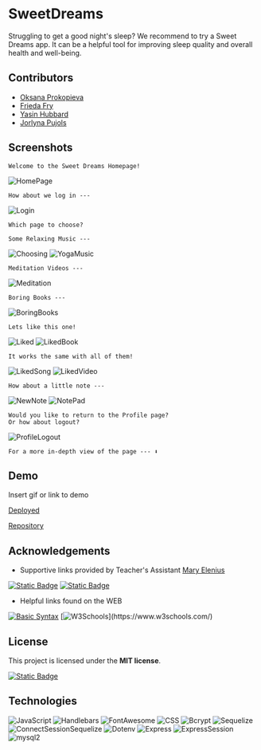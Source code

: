 
# SweetDreams

Struggling to get a good night's sleep? We recommend to try a Sweet Dreams app. It can be a helpful tool for improving sleep quality and overall health and well-being.

## Contributors

- [Oksana Prokopieva](https://github.com/oprokopieva382)
- [Frieda Fry](https://github.com/FriedaHF)
- [Yasin Hubbard](https://github.com/Hubbard1118)
- [Jorlyna Pujols](https://github.com/jorlyna326)


## Screenshots

    Welcome to the Sweet Dreams Homepage!
![HomePage](public\assets\screenshots\SD-homepage.png)

    How about we log in ---
![Login](public\assets\screenshots\SD-login.png)

    Which page to choose?

    Some Relaxing Music ---
![Choosing](public\assets\screenshots\SD-yoga-music.png)
![YogaMusic](public\assets\screenshots\SD-music.png)

    Meditation Videos --- 
![Meditation](public\assets\screenshots\SD-meditation-guide.png)

    Boring Books ---
![BoringBooks](public\assets\screenshots\SD-boring-books.png)

    Lets like this one!
![Liked](public\assets\screenshots\SD-liked.png)
![LikedBook](public\assets\screenshots\SD-liked-book.png)

    It works the same with all of them!
![LikedSong](public\assets\screenshots\SD-liked-song.png)
![LikedVideo](public\assets\screenshots\SD-liked-video.png)

    How about a little note --- 
![NewNote](public\assets\screenshots\SD-new-note.png)
![NotePad](public\assets\screenshots\SD-notepad.png)

    Would you like to return to the Profile page? 
    Or how about logout?
![ProfileLogout](public\assets\screenshots\SD-profile-logout.png)

    For a more in-depth view of the page --- ⬇️

## Demo

Insert gif or link to demo

[Deployed](https://sweetdreamsproject-8e54b05db96b.herokuapp.com/)

[Repository](https://github.com/oprokopieva382/sweetDreams)

## Acknowledgements
- Supportive links provided by Teacher's Assistant [Mary Elenius](https://github.com/404pandas)

[![Static Badge](https://img.shields.io/badge/Badges-lightblue?logo=simpleicons&logoColor=black)](https://shields.io/badges)
[![Static Badge](https://img.shields.io/badge/ReadMe-Guide-plum?logo=github)](https://coding-boot-camp.github.io/full-stack/github/professional-readme-guide)

- Helpful links found on the WEB

[![Basic Syntax](https://img.shields.io/badge/Basic-Syntax-blue?logo=markdown)](https://www.markdownguide.org/basic-syntax/)
[![W3Schools](https://img.shields.io/badge/W3Schools-teal?)](https://www.w3schools.com/)

## License

This project is licensed under the **MIT license**.

[![Static Badge](https://img.shields.io/badge/License-MIT-yellow?style=flat&labelcolor=green&color=darkgreen)](https://opensource.org/license/mit/)

## Technologies

![JavaScript](https://img.shields.io/badge/JavaScript-black?logo=javascript)
![Handlebars](https://img.shields.io/badge/Handlebars-black?logo=handlebarsdotjs&logoColor=red)
![FontAwesome](https://img.shields.io/badge/FontAwesome-black?logo=fontawesome)
![CSS](https://img.shields.io/badge/CSS-black?logo=css3&logoColor=blue)
![Bcrypt](https://img.shields.io/badge/Bcrypt-black?)
![Sequelize](https://img.shields.io/badge/Sequelize-black?logo=sequelize)
![ConnectSessionSequelize](https://img.shields.io/badge/ConnectSessionSequelize-black?)
![Dotenv](https://img.shields.io/badge/Dotenv-black?logo=dotenv)
![Express](https://img.shields.io/badge/Express-black?logo=express)
![ExpressSession](https://img.shields.io/badge/ExpressSession-black?)
![mysql2](https://img.shields.io/badge/mysql2-black?)
